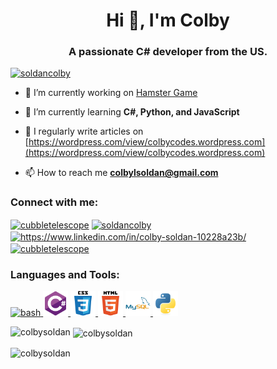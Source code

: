 <h1 align="center">Hi 👋, I'm Colby</h1>
<h3 align="center">A passionate C# developer from the US.</h3>

<p align="left"> <a href="https://twitter.com/soldancolby" target="blank"><img src="https://img.shields.io/twitter/follow/soldancolby?logo=twitter&style=for-the-badge" alt="soldancolby" /></a> </p>

- 🔭 I’m currently working on [Hamster Game](https://github.com/colbysoldan/HamsterAdventure)

- 🌱 I’m currently learning **C#, Python, and JavaScript**

- 📝 I regularly write articles on [https://wordpress.com/view/colbycodes.wordpress.com](https://wordpress.com/view/colbycodes.wordpress.com)

- 📫 How to reach me **colbylsoldan@gmail.com**



<h3 align="left">Connect with me:</h3>
<p align="left">
<a href="https://codepen.io/cubbletelescope" target="blank"><img align="center" src="https://raw.githubusercontent.com/rahuldkjain/github-profile-readme-generator/master/src/images/icons/Social/codepen.svg" alt="cubbletelescope" height="30" width="40" /></a>
<a href="https://twitter.com/soldancolby" target="blank"><img align="center" src="https://raw.githubusercontent.com/rahuldkjain/github-profile-readme-generator/master/src/images/icons/Social/twitter.svg" alt="soldancolby" height="30" width="40" /></a>
<a href="https://linkedin.com/in/https://www.linkedin.com/in/colby-soldan-10228a23b/" target="blank"><img align="center" src="https://raw.githubusercontent.com/rahuldkjain/github-profile-readme-generator/master/src/images/icons/Social/linked-in-alt.svg" alt="https://www.linkedin.com/in/colby-soldan-10228a23b/" height="30" width="40" /></a>
<a href="https://instagram.com/cubbletelescope" target="blank"><img align="center" src="https://raw.githubusercontent.com/rahuldkjain/github-profile-readme-generator/master/src/images/icons/Social/instagram.svg" alt="cubbletelescope" height="30" width="40" /></a>
</p>

<h3 align="left">Languages and Tools:</h3>
<p align="left"> <a href="https://www.gnu.org/software/bash/" target="_blank" rel="noreferrer"> <img src="https://www.vectorlogo.zone/logos/gnu_bash/gnu_bash-icon.svg" alt="bash" width="40" height="40"/> </a> <a href="https://www.w3schools.com/cs/" target="_blank" rel="noreferrer"> <img src="https://raw.githubusercontent.com/devicons/devicon/master/icons/csharp/csharp-original.svg" alt="csharp" width="40" height="40"/> </a> <a href="https://www.w3schools.com/css/" target="_blank" rel="noreferrer"> <img src="https://raw.githubusercontent.com/devicons/devicon/master/icons/css3/css3-original-wordmark.svg" alt="css3" width="40" height="40"/> </a> <a href="https://www.w3.org/html/" target="_blank" rel="noreferrer"> <img src="https://raw.githubusercontent.com/devicons/devicon/master/icons/html5/html5-original-wordmark.svg" alt="html5" width="40" height="40"/> </a> <a href="https://www.mysql.com/" target="_blank" rel="noreferrer"> <img src="https://raw.githubusercontent.com/devicons/devicon/master/icons/mysql/mysql-original-wordmark.svg" alt="mysql" width="40" height="40"/> </a> <a href="https://www.python.org" target="_blank" rel="noreferrer"> <img src="https://raw.githubusercontent.com/devicons/devicon/master/icons/python/python-original.svg" alt="python" width="40" height="40"/> </a> </p>

<p><img align="left" src="https://github-readme-stats.vercel.app/api/top-langs?username=colbysoldan&show_icons=true&locale=en&layout=compact" alt="colbysoldan" /></p>

<p>&nbsp;<img align="center" src="https://github-readme-stats.vercel.app/api?username=colbysoldan&show_icons=true&locale=en" alt="colbysoldan" /></p>

<p><img align="center" src="https://github-readme-streak-stats.herokuapp.com/?user=colbysoldan&" alt="colbysoldan" /></p>
